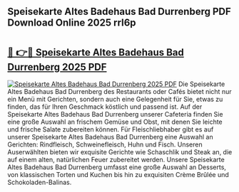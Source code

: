## Speisekarte Altes Badehaus Bad Durrenberg PDF Download Online 2025 rrI6p

# <h2><a href="http://gc8g5b.nevu.top/?p=Speisekarte+Altes+Badehaus+Bad+Durrenberg">🔗 👉🔴 Speisekarte Altes Badehaus Bad Durrenberg 2025 PDF</a></h2>

[![Speisekarte Altes Badehaus Bad Durrenberg 2025 PDF](https://i.imgur.com/dBaPXMq.png)](http://gc8g5b.nevu.top/?p=Speisekarte+Altes+Badehaus+Bad+Durrenberg)
Die Speisekarte Altes Badehaus Bad Durrenberg des Restaurants oder Cafés bietet nicht nur ein Menü mit Gerichten, sondern auch eine Gelegenheit für Sie, etwas zu finden, das für Ihren Geschmack köstlich und passend ist. Auf der Speisekarte Altes Badehaus Bad Durrenberg unserer Cafeteria finden Sie eine große Auswahl an frischem Gemüse und Obst, mit denen Sie leichte und frische Salate zubereiten können. Für Fleischliebhaber gibt es auf unserer Speisekarte Altes Badehaus Bad Durrenberg eine Auswahl an Gerichten: Rindfleisch, Schweinefleisch, Huhn und Fisch. Unseren Auserwählten bieten wir exquisite Gerichte wie Schaschlik und Steak an, die auf einem alten, natürlichen Feuer zubereitet werden. Unsere Speisekarte Altes Badehaus Bad Durrenberg umfasst eine große Auswahl an Desserts, von klassischen Torten und Kuchen bis hin zu exquisiten Crème Brûlée und Schokoladen-Balinas.
